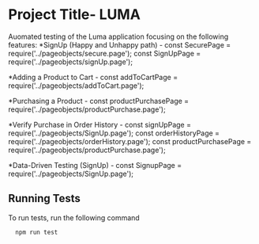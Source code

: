 # Project Title- LUMA
Auomated testing of the Luma application focusing on the following features:
*SignUp (Happy and Unhappy path) -
const SecurePage = require('../pageobjects/secure.page');
const SignUpPage = require('../pageobjects/signUp.page');

*Adding a Product to Cart - const addToCartPage = require('../pageobjects/addToCart.page');

*Purchasing a Product - const productPurchasePage = require('../pageobjects/productPurchase.page');

*Verify Purchase in Order History - 
const signUpPage = require('../pageobjects/SignUp.page');
const orderHistoryPage = require('../pageobjects/orderHistory.page');
const productPurchasePage = require('../pageobjects/productPurchase.page');

*Data-Driven Testing (SignUp) - const SignupPage = require('../pageobjects/SignUp.page');
 

## Running Tests

To run tests, run the following command

```bash
  npm run test
```